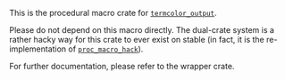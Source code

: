 This is the procedural macro crate for [`termcolor_output`].

Please do not depend on this macro directly. The dual-crate system is a rather hacky way
for this crate to ever exist on stable (in fact, it is the re-implementation of [`proc_macro_hack`]).

For further documentation, please refer to the wrapper crate.

[`termcolor_output`]: http://crates.io/crates/termcolor_output
[`proc_macro_hack`]: http://github.com/dtolnay/proc-macro-hack